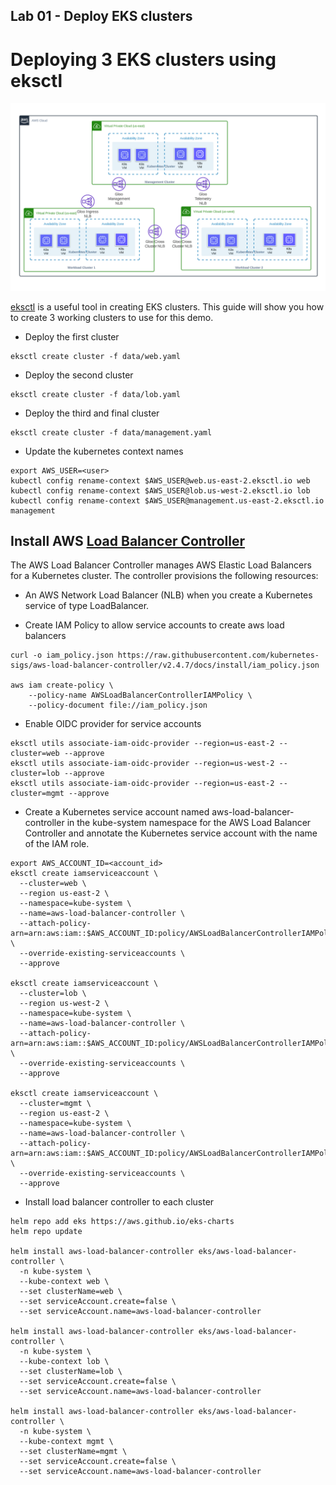 ## Lab 01 - Deploy EKS clusters <a name="lab-01---deploy-eks-clusters-"></a>

# Deploying 3 EKS clusters using eksctl

![EKS Setup](images/gloo-aws-setup.png)

[eksctl](https://eksctl.io/) is a useful tool in creating EKS clusters. This guide will show you how to create 3 working clusters to use for this demo.

* Deploy the first cluster
```shell
eksctl create cluster -f data/web.yaml
```

* Deploy the second cluster
```shell
eksctl create cluster -f data/lob.yaml
```

* Deploy the third and final cluster
```shell
eksctl create cluster -f data/management.yaml
```

* Update the kubernetes context names
```shell
export AWS_USER=<user>
kubectl config rename-context $AWS_USER@web.us-east-2.eksctl.io web
kubectl config rename-context $AWS_USER@lob.us-west-2.eksctl.io lob
kubectl config rename-context $AWS_USER@management.us-east-2.eksctl.io management
```

## Install AWS [Load Balancer Controller](https://docs.aws.amazon.com/eks/latest/userguide/aws-load-balancer-controller.html)

The AWS Load Balancer Controller manages AWS Elastic Load Balancers for a Kubernetes cluster. The controller provisions the following resources:
  * An AWS Network Load Balancer (NLB) when you create a Kubernetes service of type LoadBalancer.

* Create IAM Policy to allow service accounts to create aws load balancers
```shell
curl -o iam_policy.json https://raw.githubusercontent.com/kubernetes-sigs/aws-load-balancer-controller/v2.4.7/docs/install/iam_policy.json

aws iam create-policy \
    --policy-name AWSLoadBalancerControllerIAMPolicy \
    --policy-document file://iam_policy.json
```

* Enable OIDC provider for service accounts
```shell
eksctl utils associate-iam-oidc-provider --region=us-east-2 --cluster=web --approve
eksctl utils associate-iam-oidc-provider --region=us-west-2 --cluster=lob --approve
eksctl utils associate-iam-oidc-provider --region=us-east-2 --cluster=mgmt --approve
```

* Create a Kubernetes service account named aws-load-balancer-controller in the kube-system namespace for the AWS Load Balancer Controller and annotate the Kubernetes service account with the name of the IAM role.
```shell
export AWS_ACCOUNT_ID=<account_id>
eksctl create iamserviceaccount \
  --cluster=web \
  --region us-east-2 \
  --namespace=kube-system \
  --name=aws-load-balancer-controller \
  --attach-policy-arn=arn:aws:iam::$AWS_ACCOUNT_ID:policy/AWSLoadBalancerControllerIAMPolicy \
  --override-existing-serviceaccounts \
  --approve

eksctl create iamserviceaccount \
  --cluster=lob \
  --region us-west-2 \
  --namespace=kube-system \
  --name=aws-load-balancer-controller \
  --attach-policy-arn=arn:aws:iam::$AWS_ACCOUNT_ID:policy/AWSLoadBalancerControllerIAMPolicy \
  --override-existing-serviceaccounts \
  --approve

eksctl create iamserviceaccount \
  --cluster=mgmt \
  --region us-east-2 \
  --namespace=kube-system \
  --name=aws-load-balancer-controller \
  --attach-policy-arn=arn:aws:iam::$AWS_ACCOUNT_ID:policy/AWSLoadBalancerControllerIAMPolicy \
  --override-existing-serviceaccounts \
  --approve
```

* Install load balancer controller to each cluster
```shell
helm repo add eks https://aws.github.io/eks-charts
helm repo update

helm install aws-load-balancer-controller eks/aws-load-balancer-controller \
  -n kube-system \
  --kube-context web \
  --set clusterName=web \
  --set serviceAccount.create=false \
  --set serviceAccount.name=aws-load-balancer-controller 

helm install aws-load-balancer-controller eks/aws-load-balancer-controller \
  -n kube-system \
  --kube-context lob \
  --set clusterName=lob \
  --set serviceAccount.create=false \
  --set serviceAccount.name=aws-load-balancer-controller 

helm install aws-load-balancer-controller eks/aws-load-balancer-controller \
  -n kube-system \
  --kube-context mgmt \
  --set clusterName=mgmt \
  --set serviceAccount.create=false \
  --set serviceAccount.name=aws-load-balancer-controller
```
